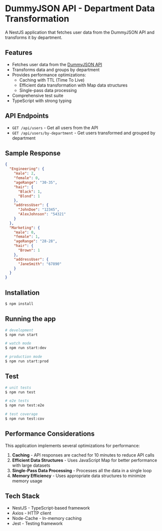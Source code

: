 # DummyJSON API - Department Data Transformation

A NestJS application that fetches user data from the DummyJSON API and transforms it by department.

## Features

- Fetches user data from the [DummyJSON API](https://dummyjson.com/users)
- Transforms data and groups by department
- Provides performance optimizations:
  - Caching with TTL (Time To Live)
  - Efficient data transformation with Map data structures
  - Single-pass data processing
- Comprehensive test suite
- TypeScript with strong typing

## API Endpoints

- `GET /api/users` - Get all users from the API
- `GET /api/users/by-department` - Get users transformed and grouped by department

## Sample Response

```json
{
  "Engineering": {
    "male": 2,
    "female": 0,
    "ageRange": "30-35",
    "hair": {
      "Black": 1,
      "Blond": 1
    },
    "addressUser": {
      "JohnDoe": "12345",
      "AlexJohnson": "54321"
    }
  },
  "Marketing": {
    "male": 0,
    "female": 1,
    "ageRange": "28-28",
    "hair": {
      "Brown": 1
    },
    "addressUser": {
      "JaneSmith": "67890"
    }
  }
}
```

## Installation

```bash
$ npm install
```

## Running the app

```bash
# development
$ npm run start

# watch mode
$ npm run start:dev

# production mode
$ npm run start:prod
```

## Test

```bash
# unit tests
$ npm run test

# e2e tests
$ npm run test:e2e

# test coverage
$ npm run test:cov
```

## Performance Considerations

This application implements several optimizations for performance:

1. **Caching** - API responses are cached for 10 minutes to reduce API calls
2. **Efficient Data Structures** - Uses JavaScript Map for better performance with large datasets
3. **Single-Pass Data Processing** - Processes all the data in a single loop
4. **Memory Efficiency** - Uses appropriate data structures to minimize memory usage

## Tech Stack

- NestJS - TypeScript-based framework
- Axios - HTTP client
- Node-Cache - In-memory caching
- Jest - Testing framework 